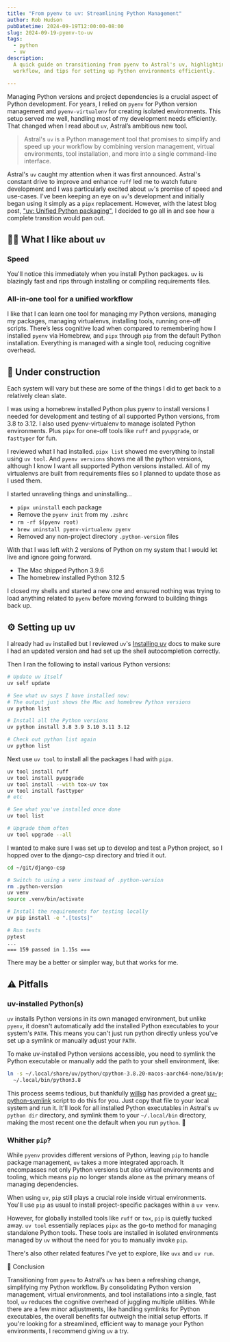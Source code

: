 ```yaml
---
title: "From pyenv to uv: Streamlining Python Management"
author: Rob Hudson
pubDatetime: 2024-09-19T12:00:00-08:00
slug: 2024-09-19-pyenv-to-uv
tags:
  - python
  - uv
description:
  A quick guide on transitioning from pyenv to Astral's uv, highlighting its speed, unified
  workflow, and tips for setting up Python environments efficiently.

---
```


Managing Python versions and project dependencies is a crucial aspect of Python development. For
years, I relied on `pyenv` for Python version management and `pyenv-virtualenv` for creating
isolated environments. This setup served me well, handling most of my development needs efficiently.
That changed when I read about `uv`, Astral’s ambitious new tool.

> Astral's `uv` is a Python management tool that promises to simplify and speed up your workflow by
combining version management, virtual environments, tool installation, and more into a single
command-line interface.

Astral's `uv` caught my attention when it was first announced. Astral's constant drive to improve
and enhance `ruff` led me to watch future development and I was particularly excited about `uv`'s
promise of speed and use-cases.  I've been keeping an eye on `uv`'s development and initially began
using it simply as a `pipx` replacement. However, with the latest blog post, ["uv: Unified Python
packaging"](https://astral.sh/blog/uv-unified-python-packaging), I decided to go all in and see how
a complete transition would pan out.

## 🫶🏽 What I like about `uv`

### Speed

You'll notice this immediately when you install Python packages. `uv` is blazingly fast and rips
through installing or compiling requirements files.

### All-in-one tool for a unified workflow

I like that I can learn one tool for managing my Python versions, managing my packages, managing
virtualenvs, installing tools, running one-off scripts. There’s less cognitive load when compared to
remembering how I installed `pyenv` via Homebrew, and `pipx` through `pip` from the default Python
installation. Everything is managed with a single tool, reducing cognitive overhead.

## 🚧 Under construction

Each system will vary but these are some of the things I did to get back to a relatively clean slate.

I was using a homebrew installed Python plus pyenv to install versions I needed for development and
testing of all supported Python versions, from 3.8 to 3.12. I also used pyenv-virtualenv to manage
isolated Python environments. Plus `pipx` for one-off tools like `ruff` and `pyupgrade`, or
`fasttyper` for fun.

I reviewed what I had installed. `pipx list` showed me everything to install using `uv tool`. And
`pyenv versions` shows me all the python versions, although I know I want all supported Python
versions installed. All of my virtualenvs are built from requirements files so I planned to update
those as I used them.

I started unraveling things and uninstalling...

* `pipx uninstall` each package
* Remove the `pyenv init` from my `.zshrc`
* `rm -rf $(pyenv root)`
* `brew uninstall pyenv-virtualenv pyenv`
* Removed any non-project directory `.python-version` files

With that I was left with 2 versions of Python on my system that I would let live and ignore going
forward.

* The Mac shipped Python 3.9.6
* The homebrew installed Python 3.12.5

I closed my shells and started a new one and ensured nothing was trying to load anything related to
`pyenv` before moving forward to building things back up.

## ⚙️ Setting up uv

I already had `uv` installed but I reviewed `uv`'s
[Installing uv](https://docs.astral.sh/uv/getting-started/installation/) docs to make sure I had an
updated version and had set up the shell autocompletion correctly.

Then I ran the following to install various Python versions:

```bash
# Update uv itself
uv self update

# See what uv says I have installed now:
# The output just shows the Mac and homebrew Python versions
uv python list

# Install all the Python versions
uv python install 3.8 3.9 3.10 3.11 3.12

# Check out python list again
uv python list
```

Next use `uv tool` to install all the packages I had with `pipx`.

```bash
uv tool install ruff
uv tool install pyupgrade
uv tool install --with tox-uv tox
uv tool install fasttyper
# etc

# See what you've installed once done
uv tool list

# Upgrade them often
uv tool upgrade --all
```

I wanted to make sure I was set up to develop and test a Python project, so I hopped over to
the django-csp directory and tried it out.

```bash
cd ~/git/django-csp

# Switch to using a venv instead of .python-version
rm .python-version
uv venv
source .venv/bin/activate

# Install the requirements for testing locally
uv pip install -e ".[tests]"

# Run tests
pytest
...
=== 159 passed in 1.15s ===
```

There may be a better or simpler way, but that works for me.

## ⚠️ Pitfalls

### uv-installed Python(s)

`uv` installs Python versions in its own managed environment, but unlike `pyenv`, it doesn't
automatically add the installed Python executables to your system's `PATH`. This means you can't just
run python directly unless you've set up a symlink or manually adjust your `PATH`.

To make uv-installed Python versions accessible, you need to symlink the Python executable or
manually add the path to your shell environment, like:
```bash
ln -s ~/.local/share/uv/python/cpython-3.8.20-macos-aarch64-none/bin/python3.8 \
  ~/.local/bin/python3.8
```

This process seems tedious, but thankfully [willkg](https://bluesock.org/~willkg/) has provided a great
[uv-python-symlink](https://github.com/willkg/dotfiles/blob/main/dotfiles/bin/uv-python-symlink)
script to do this for you. Just copy that file to your local system and run it. It'll look for all
installed Python executables in Astral's `uv python dir` directory, and symlink them to your
`~/.local/bin` directory, making the most recent one the default when you run `python`. 🎉

### Whither `pip`?

While `pyenv` provides different versions of Python, leaving `pip` to handle package management,
`uv` takes a more integrated approach. It encompasses not only Python versions but also virtual
environments and tooling, which means `pip` no longer stands alone as the primary means of managing
dependencies.

When using `uv`, `pip` still plays a crucial role inside virtual environments. You'll use `pip` as usual
to install project-specific packages within a `uv venv`.

However, for globally installed tools like `ruff` or `tox`, `pip` is quietly tucked away. `uv tool`
essentially replaces `pipx` as the go-to method for managing standalone Python tools. These tools are
installed in isolated environments managed by `uv` without the need for you to manually invoke `pip`.

There's also other related features I've yet to explore, like `uvx` and `uv run`.

📝 Conclusion

Transitioning from `pyenv` to Astral’s `uv` has been a refreshing change, simplifying my Python
workflow. By consolidating Python version management, virtual environments, and tool installations
into a single, fast tool, `uv` reduces the cognitive overhead of juggling multiple utilities. While
there are a few minor adjustments, like handling symlinks for Python executables, the overall
benefits far outweigh the initial setup efforts. If you're looking for a streamlined, efficient way
to manage your Python environments, I recommend giving `uv` a try.
